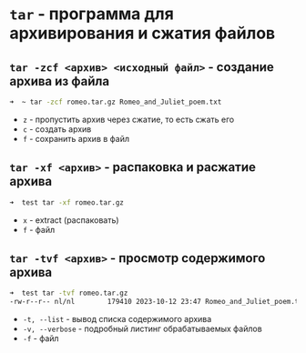# `tar` - программа для архивирования и сжатия файлов

## `tar -zcf <архив> <исходный файл>` - создание архива из файла

```bash
➜  ~ tar -zcf romeo.tar.gz Romeo_and_Juliet_poem.txt 
```

- `z` - пропустить архив через сжатие, то есть сжать его
-  `c` - создать архив
-  `f` - сохранить архив в файл

## `tar -xf <архив>`  - распаковка и расжатие архива

```bash
➜  test tar -xf romeo.tar.gz
```

- `x` - extract (распаковать)
- `f` - файл

## `tar -tvf <архив>` - просмотр содержимого архива

```bash
➜  test tar -tvf romeo.tar.gz    
-rw-r--r-- nl/nl        179410 2023-10-12 23:47 Romeo_and_Juliet_poem.txt  
```

- `-t, --list` - вывод списка содержимого архива
- `-v, --verbose` - подробный листинг обрабатываемых файлов
- `-f` - файл

